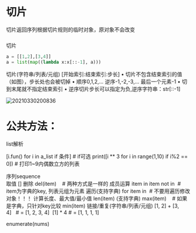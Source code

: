 # 切片
切片返回序列根据切片规则的临时对象，原对象不会改变



###

 切片
```py
a = [[1,2],[3,4]]
a = list(map((lambda x:x[::-1], a)))
```
切片(字符串/列表/元组)	[开始索引:结束索引:步长]
• 切片不包含结束索引的值（如图），步长处也会被切掉
• 顺序0,1,2,… 逆序-1,-2,-3,… 最后一个元素-1
• 切到末尾就不指定结束索引
• 逆序切片步长可以指定为负,逆序字符串：str[::-1]	

![20210330200836](https://i.loli.net/2021/03/30/v4uryjHsRZGm3l7.png)

# 公共方法：
list解析

[i.fun() for i in a_list if 条件]  # if可选
	print([i ** 3 for i in range(1,10) if i%2 == 0])  # 打印1~9内偶数立方的列表

序列sequence	
取值	[]
删除 del(item)    # 两种方式是一样的
成员运算	item in
    item not in   # item为字典的key, 列表元组为元素
遍历(支持字典)	for item in   # 不要用遍历修改对象！！！
计算长度、最大值/最小值	len(item)
(支持字典)	max(item)    # 如果是字典，只针对key比较
    min(item)
链接/重复(字符串/列表/元组)	[1, 2] + [3, 4]   # = [1, 2, 3, 4] 
    [1] * 4   # = [1, 1, 1, 1] 

enumerate(nums)
